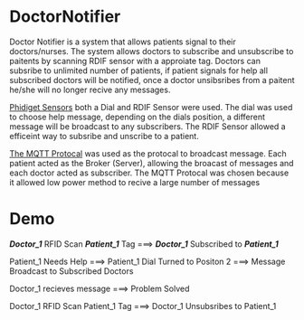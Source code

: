 # DoctorNotifier
Doctor Notifier is a system that allows patients signal to their doctors/nurses. The system allows doctors to subscribe and unsubscribe to paitents by scanning RDIF sensor with a approiate tag. Doctors can subsribe to unlimited number of patients, if patient signals for help all subscribed doctors will be notified, once a doctor unsibsribes from a paitent he/she will no longer recive any messages. 


[Phidiget Sensors](https://www.phidgets.com/) both a Dial and RDIF Sensor were used. The dial was used to choose help message, depending on the dials position, a different message will be broadcast to any subscribers. The RDIF Sensor allowed a efficeint way to subsribe and unscribe to a patient.

[The MQTT Protocal](http://mqtt.org/) was used as the protocal to broadcast message. Each patient acted as the Broker (Server), allowing the broacast of messages and each doctor acted as subscriber. The MQTT Protocal was chosen because it allowed low power method to recive a large number of messages

# Demo

***Doctor_1*** RFID Scan ***Patient_1*** Tag ===> ***Doctor_1*** Subscribed to ***Patient_1***

Patient_1 Needs Help ===> Patient_1 Dial Turned to Positon 2 ===> Message Broadcast to Subscribed Doctors

Doctor_1 recieves message ===> Problem Solved

Doctor_1 RFID Scan Patient_1 Tag ===> Doctor_1 Unsubsribes to Patient_1


